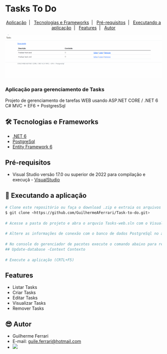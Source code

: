# Tasks To Do

<p align="center">
    <a href="#aplicação-para-gerenciamento-de-um-cinema">Aplicação</a>&nbsp;&nbsp;|&nbsp;&nbsp;
    <a href="#-tecnologias-e-frameworks">Tecnologias e Frameworks</a>&nbsp;&nbsp;|&nbsp;&nbsp;
    <a href="#pré-requisitos">Pré-requisitos</a>&nbsp;&nbsp;|&nbsp;&nbsp;
    <a href="#executando-a-aplicação">Executando a aplicação</a>&nbsp;&nbsp;|&nbsp;&nbsp;
    <a href="#features">Features</a>&nbsp;&nbsp;|&nbsp;&nbsp;
    <a href="#-autor">Autor</a>
</p>

![](./CRUD-WEB/wwwroot/assets/tasks.gif)

### Aplicação para gerenciamento de Tasks
Projeto de gerenciamento de tarefas WEB usando ASP.NET CORE / .NET 6 C# MVC + EF6 + PostgresSql

## 🛠 Tecnologias e Frameworks
- [.NET 6](https://visualstudio.microsoft.com/pt-br/vs/community/)
- [PostgreSql](https://www.postgresql.org/)
- [Entity Framework 6](https://entityframework.net/)

## Pré-requisitos
- Visual Studio versão 17.0 ou superior de 2022 para compilação e execuçã - [VisualStudio](https://visualstudio.microsoft.com/pt-br/vs/community/)

## 🎲 Executando a aplicação
```bash
# Clone este repositório ou faça o download .zip e extraia os arquivos
$ git clone <https://github.com/GuilhermeAFerrari/Task-to-do.git>

# Acesse a pasta do projeto e abra o arquvio Tasks-web.sln com o Visual Studio

# Altere as informações de conexão com o banco de dados PostgreSql no arquivo Program.cs

# No console do gerenciador de pacotes execute o comando abaixo para realizar a criação do banco de dados, tabelas e atributos contidos na classe Contexto.cs
## Update-database -Context Contexto

# Execute a aplicação (CRTL+F5)
```

## Features
- Listar Tasks
- Criar Tasks
- Editar Tasks
- Visualizar Tasks
- Remover Tasks

## 😎 Autor
- Guilherme Ferrari
- E-mail: guile.ferrari@hotmail.com
- [<img src="https://img.shields.io/badge/linkedin-%230077B5.svg?&style=for-the-badge&logo=linkedin&logoColor=white" />](https://www.linkedin.com/in/guilherme-antonio-ferrari/)
